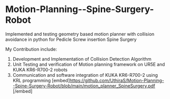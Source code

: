 # Motion-Planning--Spine-Surgery-Robot
Implemented and testing geometry based motion planner with collision avoidance in python for Pedicle Screw insertion Spine Surgery

My Contribution include: 
1. Development and Implementation of Collision Detection Algorithm
2. Unit Testing and verification of Motion planning framework on UR5E and KUKA KR6-R700-2 robots 
3. Communication and software integration of KUKA KR6-R700-2 using KRL programming 
[embed]https://github.com/UthiraS/Motion-Planning--Spine-Surgery-Robot/blob/main/motion_planner_SpineSurgery.pdf [/embed]
